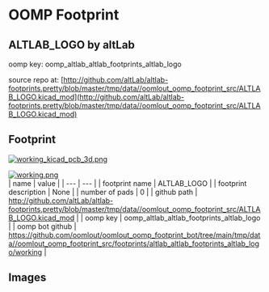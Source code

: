 # OOMP Footprint  
## ALTLAB_LOGO  by altLab  
  
oomp key: oomp_altlab_altlab_footprints_altlab_logo  
  
source repo at: [http://github.com/altLab/altlab-footprints.pretty/blob/master/tmp/data//oomlout_oomp_footprint_src/ALTLAB_LOGO.kicad_mod](http://github.com/altLab/altlab-footprints.pretty/blob/master/tmp/data//oomlout_oomp_footprint_src/ALTLAB_LOGO.kicad_mod)  
## Footprint  
  
[![working_kicad_pcb_3d.png](working_kicad_pcb_3d_600.png)](working_kicad_pcb_3d.png)  
  
[![working.png](working_600.png)](working.png)  
| name | value | 
| --- | --- | 
| footprint name | ALTLAB_LOGO | 
| footprint description | None | 
| number of pads | 0 | 
| github path | http://github.com/altLab/altlab-footprints.pretty/blob/master/tmp/data//oomlout_oomp_footprint_src/ALTLAB_LOGO.kicad_mod | 
| oomp key | oomp_altlab_altlab_footprints_altlab_logo | 
| oomp bot github | https://github.com/oomlout/oomlout_oomp_footprint_bot/tree/main/tmp/data//oomlout_oomp_footprint_src/footprints/altlab_altlab_footprints_altlab_logo/working | 
## Images  
